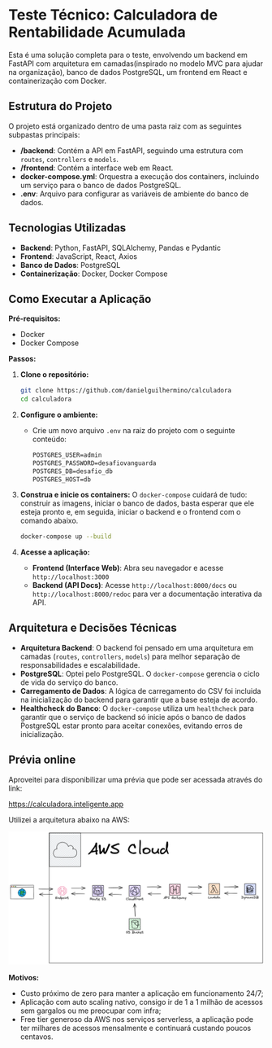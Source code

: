 # Teste Técnico: Calculadora de Rentabilidade Acumulada

Esta é uma solução completa para o teste, envolvendo um backend em FastAPI com arquitetura em camadas(inspirado no modelo MVC para ajudar na organização), banco de dados PostgreSQL, um frontend em React e containerização com Docker.

## Estrutura do Projeto

O projeto está organizado dentro de uma pasta raiz com as seguintes subpastas principais:
- **/backend**: Contém a API em FastAPI, seguindo uma estrutura com `routes`, `controllers` e `models`.
- **/frontend**: Contém a interface web em React.
- **docker-compose.yml**: Orquestra a execução dos containers, incluindo um serviço para o banco de dados PostgreSQL.
- **.env**: Arquivo para configurar as variáveis de ambiente do banco de dados.

## Tecnologias Utilizadas

- **Backend**: Python, FastAPI, SQLAlchemy, Pandas e Pydantic
- **Frontend**: JavaScript, React, Axios
- **Banco de Dados**: PostgreSQL
- **Containerização**: Docker, Docker Compose

## Como Executar a Aplicação

**Pré-requisitos:**
- Docker
- Docker Compose

**Passos:**

1.  **Clone o repositório:**
    ```sh
    git clone https://github.com/danielguilhermino/calculadora
    cd calculadora
    ```

2.  **Configure o ambiente:**
    - Crie um novo arquivo `.env` na raiz do projeto com o seguinte conteúdo:
      ```env
      POSTGRES_USER=admin
      POSTGRES_PASSWORD=desafiovanguarda
      POSTGRES_DB=desafio_db
      POSTGRES_HOST=db
      ```

3.  **Construa e inicie os containers:**
    O `docker-compose` cuidará de tudo: construir as imagens, iniciar o banco de dados, basta esperar que ele esteja pronto e, em seguida, iniciar o backend e o frontend com o comando abaixo.
    ```sh
    docker-compose up --build
    ```

4.  **Acesse a aplicação:**
    - **Frontend (Interface Web)**: Abra seu navegador e acesse `http://localhost:3000`
    - **Backend (API Docs)**: Acesse `http://localhost:8000/docs` ou `http://localhost:8000/redoc` para ver a documentação interativa da API.

## Arquitetura e Decisões Técnicas
- **Arquitetura Backend**: O backend foi pensado em uma arquitetura em camadas (`routes`, `controllers`, `models`) para melhor separação de responsabilidades e escalabilidade.
- **PostgreSQL**: Optei pelo PostgreSQL. O `docker-compose` gerencia o ciclo de vida do serviço do banco.
- **Carregamento de Dados**: A lógica de carregamento do CSV foi incluida na inicialização do backend para garantir que a base esteja de acordo.
- **Healthcheck do Banco**: O `docker-compose` utiliza um `healthcheck` para garantir que o serviço de backend só inicie após o banco de dados PostgreSQL estar pronto para aceitar conexões, evitando erros de inicialização.

## Prévia online

Aproveitei para disponibilizar uma prévia que pode ser acessada através do link:

https://calculadora.inteligente.app

Utilizei a arquitetura abaixo na AWS:

![alt text](image.png)

**Motivos:**

- Custo próximo de zero para manter a aplicação em funcionamento 24/7;
- Aplicação com auto scaling nativo, consigo ir de 1 a 1 milhão de acessos sem gargalos ou me preocupar com infra;
- Free tier generoso da AWS nos serviços serverless, a aplicação pode ter milhares de acessos mensalmente e continuará custando poucos centavos.

